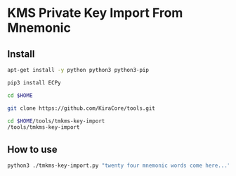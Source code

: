 # KMS Private Key Import From Mnemonic

## Install

```bash
apt-get install -y python python3 python3-pip

pip3 install ECPy

cd $HOME

git clone https://github.com/KiraCore/tools.git

cd $HOME/tools/tmkms-key-import
/tools/tmkms-key-import

```
## How to use

```bash
python3 ./tmkms-key-import.py "twenty four mnemonic words come here..." "json file path here"
```
